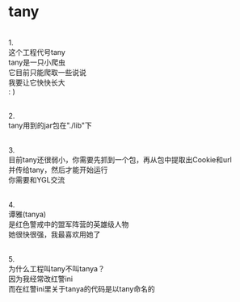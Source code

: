 # tany
<br>1.
<br>这个工程代号tany
<br>tany是一只小爬虫
<br>它目前只能爬取一些说说
<br>我要让它快快长大
<br>: )

<br>2.
<br>tany用到的jar包在"./lib"下

<br>3.
<br>目前tany还很弱小，你需要先抓到一个包，再从包中提取出Cookie和url
<br>并传给tany，然后才能开始运行
<br>你需要和YGL交流

<br>4.
<br>谭雅(tanya)
<br>是红色警戒中的盟军阵营的英雄级人物
<br>她很快很强，我最喜欢用她了

<br>5.
<br>为什么工程叫tany不叫tanya？
<br>因为我经常改红警ini
<br>而在红警ini里关于tanya的代码是以tany命名的